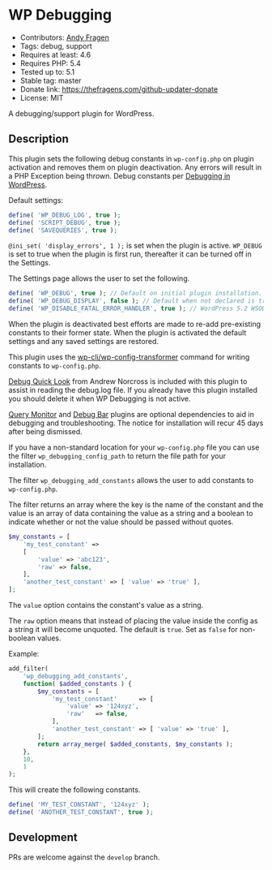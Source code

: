 # WP Debugging

* Contributors: [Andy Fragen](https://github.com/afragen)
* Tags: debug, support
* Requires at least: 4.6
* Requires PHP: 5.4
* Tested up to: 5.1
* Stable tag: master
* Donate link: <https://thefragens.com/github-updater-donate>
* License: MIT

A debugging/support plugin for WordPress.

## Description

This plugin sets the following debug constants in `wp-config.php` on plugin activation and removes them on plugin deactivation. Any errors will result in a PHP Exception being thrown. Debug constants per [Debugging in WordPress](https://codex.wordpress.org/Debugging_in_WordPress).

Default settings:

```php
define( 'WP_DEBUG_LOG', true );
define( 'SCRIPT_DEBUG', true );
define( 'SAVEQUERIES', true );
```

`@ini_set( 'display_errors', 1 );` is set when the plugin is active. `WP_DEBUG` is set to true when the plugin is first run, thereafter it can be turned off in the Settings.

The Settings page allows the user to set the following.

```php
define( 'WP_DEBUG', true ); // Default on initial plugin installation.
define( 'WP_DEBUG_DISPLAY', false ); // Default when not declared is true.
define( 'WP_DISABLE_FATAL_ERROR_HANDLER', true ); // WordPress 5.2 WSOD Override.
```

When the plugin is deactivated best efforts are made to re-add pre-existing constants to their former state. When the plugin is activated the default settings and any saved settings are restored.

This plugin uses the [wp-cli/wp-config-transformer](https://github.com/wp-cli/wp-config-transformer) command for writing constants to `wp-config.php`.

[Debug Quick Look](https://github.com/norcross/debug-quick-look) from Andrew Norcross is included with this plugin to assist in reading the debug.log file. If you already have this plugin installed you should delete it when WP Debugging is not active.

[Query Monitor](https://wordpress.org/plugins/query-monitor/) and [Debug Bar](https://wordpress.org/plugins/debug-bar/) plugins are optional dependencies to aid in debugging and troubleshooting. The notice for installation will recur 45 days after being dismissed.

If you have a non-standard location for your `wp-config.php` file you can use the filter `wp_debugging_config_path` to return the file path for your installation.

The filter `wp_debugging_add_constants` allows the user to add constants to `wp-config.php`.

The filter returns an array where the key is the name of the constant and the value is an array of data containing the value as a string and a boolean to indicate whether or not the value should be passed without quotes.

```php
$my_constants = [
    'my_test_constant' =>
    [
        'value' => 'abc123',
        'raw' => false,
    ],
    'another_test_constant' => [ 'value' => 'true' ],
];
```

The `value` option contains the constant's value as a string.

The `raw` option means that instead of placing the value inside the config as a string it will become unquoted. The default is `true`. Set as `false` for non-boolean values.

Example:

```php
add_filter(
	'wp_debugging_add_constants',
	function( $added_constants ) {
		$my_constants = [
			'my_test_constant'      => [
				'value' => '124xyz',
				'raw'   => false,
			],
			'another_test_constant' => [ 'value' => 'true' ],
		];
		return array_merge( $added_constants, $my_constants );
	},
	10,
	1
);
```

This will create the following constants.

```php
define( 'MY_TEST_CONSTANT', '124xyz' );
define( 'ANOTHER_TEST_CONSTANT', true );
```

## Development

PRs are welcome against the `develop` branch.
